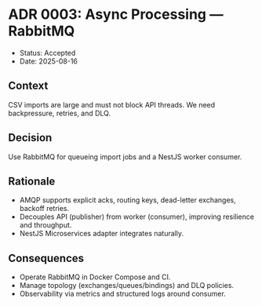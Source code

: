 # ADR 0003: Async Processing — RabbitMQ

- Status: Accepted
- Date: 2025-08-16

## Context

CSV imports are large and must not block API threads. We need backpressure, retries, and DLQ.

## Decision

Use RabbitMQ for queueing import jobs and a NestJS worker consumer.

## Rationale

- AMQP supports explicit acks, routing keys, dead-letter exchanges, backoff retries.
- Decouples API (publisher) from worker (consumer), improving resilience and throughput.
- NestJS Microservices adapter integrates naturally.

## Consequences

- Operate RabbitMQ in Docker Compose and CI.
- Manage topology (exchanges/queues/bindings) and DLQ policies.
- Observability via metrics and structured logs around consumer.
